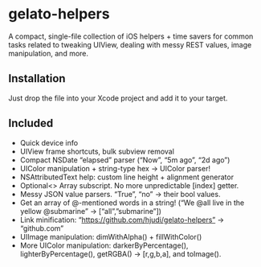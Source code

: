 # gelato-helpers
A compact, single-file collection of iOS helpers + time savers for common tasks related to tweaking UIView, dealing with messy REST values, image manipulation, and more. 

## Installation
Just drop the file into your Xcode project and add it to your target.

## Included
- Quick device info
- UIView frame shortcuts, bulk subview removal
- Compact NSDate “elapsed” parser (“Now”, “5m ago”, “2d ago”)
- UIColor manipulation + string-type hex -> UIColor parser!
- NSAttributedText help: custom line height + alignment generator
- Optional<> Array subscript. No more unpredictable [index] getter.
- Messy JSON value parsers. “True”, “no” -> their bool values.
- Get an array of @-mentioned words in a string!
(“We @all live in the yellow @submarine” -> [“all”,”submarine”])
- Link minification: “https://github.com/hjudi/gelato-helpers” -> “github.com”
- UIImage manipulation: dimWithAlpha() + fillWithColor()
- More UIColor manipulation: darkerByPercentage(), lighterByPercentage(), getRGBA() -> [r,g,b,a], and toImage().